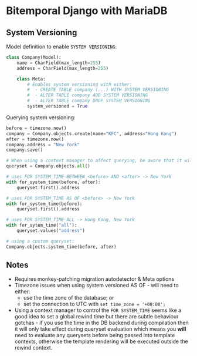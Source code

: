 Bitemporal Django with MariaDB
==============================


System Versioning
-----------------

Model definition to enable `SYSTEM VERSIONING`:

```python
class Company(Model):
    name = CharField(max_length=255)
    address = CharField(max_length=255)

    class Meta:
        # Enables system versioning with either:
        #  - CREATE TABLE company (...) WITH SYSTEM VERSIONING
        #  - ALTER TABLE company ADD SYSTEM VERSIONING
        #  - ALTER TABLE company DROP SYSTEM VERSIONING
        system_versioned = True
```

Querying system versioning:

```python
before = timezone.now()
company = Company.objects.create(name="KFC", address="Hong Kong")
after = timezone.now()
company.address = "New York"
company.save()

# When using a context manager to affect querying, be aware that it will only affect it upon evaluation
queryset = Company.objects.all()

# uses FOR SYSTEM_TIME BETWEEN <before> AND <after> -> New York
with for_system_time(before, after):
    queryset.first().address

# uses FOR SYSTEM_TIME AS OF <before> -> New York
with for_system_time(before):
    queryset.first().address

# uses FOR SYSTEM_TIME ALL -> Hong Kong, New York
with for_sytem_time("all"):
    queryset.values("address")

# using a custom queryset:
Company.objects.system_time(before, after)
```

Notes
-----

 - Requires monkey-patching migration autodetector & Meta options
 - Timezone issues when using system versioned AS OF - will need to either:
   - use the time zone of the database; or
   - set the connection to UTC with `set time_zone = '+00:00';`
 - Using a context manager to control the `FOR SYSTEM_TIME` seems like a good idea to set a global rewind time but
   there are subtle behaviour gotchas - if you use the time in the DB backend during compilation then it will only take
   effect during queryset evaluation which means you **will** need to evaluate any querysets before being passed into
   template contexts, otherwise the template rendering will be executed outside the rewind context.

